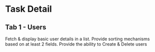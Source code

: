 # Task Detail

## Tab 1 - Users
Fetch & display basic user details in a list.
Provide sorting mechanisms based on at least 2 fields.
Provide the ability to Create & Delete users